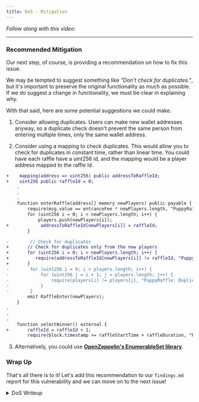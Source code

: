 ```yaml
---
title: DoS - Mitigation
---
```


_Follow along with this video:_

---

### Recommended Mitigation

Our next step, of course, is providing a recommendation on how to fix this issue.

We may be tempted to suggest something like _"Don't check for duplicates."_, but it's important to preserve the original functionality as much as possible. If we do suggest a change in functionality, we must be clear in explaining why.

With that said, here are some potential suggestions we could make.

1. Consider allowing duplicates. Users can make new wallet addresses anyway, so a duplicate check doesn't prevent the same person from entering multiple times, only the same wallet address.

2. Consider using a mapping to check duplicates. This would allow you to check for duplicates in constant time, rather than linear time. You could have each raffle have a uint256 id, and the mapping would be a player address mapped to the raffle Id.

```diff
+    mapping(address => uint256) public addressToRaffleId;
+    uint256 public raffleId = 0;
    .
    .
    .
    function enterRaffle(address[] memory newPlayers) public payable {
        require(msg.value == entranceFee * newPlayers.length, "PuppyRaffle: Must send enough to enter raffle");
        for (uint256 i = 0; i < newPlayers.length; i++) {
            players.push(newPlayers[i]);
+            addressToRaffleId[newPlayers[i]] = raffleId;
        }

-        // Check for duplicates
+       // Check for duplicates only from the new players
+       for (uint256 i = 0; i < newPlayers.length; i++) {
+          require(addressToRaffleId[newPlayers[i]] != raffleId, "PuppyRaffle: Duplicate player");
+       }
-        for (uint256 i = 0; i < players.length; i++) {
-            for (uint256 j = i + 1; j < players.length; j++) {
-                require(players[i] != players[j], "PuppyRaffle: Duplicate player");
-            }
-        }
        emit RaffleEnter(newPlayers);
    }
.
.
.
    function selectWinner() external {
+       raffleId = raffleId + 1;
        require(block.timestamp >= raffleStartTime + raffleDuration, "PuppyRaffle: Raffle not over");
```

3. Alternatively, you could use [**OpenZeppelin's EnumerableSet library**](https://docs.openzeppelin.com/contracts/5.x/api/utils#EnumerableSet).

### Wrap Up

That's all there is to it! Let's add this recommendation to our `findings.md` report for this vulnerability and we can move on to the next issue!

<details>
<Summary>DoS Writeup</summary>

### [M-#] Looping through players array to check for duplicates in `PuppyRaffle::enterRaffle` is a potential denial of service (DoS) attack, incrementing gas costs for future entrants

**Description:** The `PuppyRaffle::enterRaffle` function loops through the `players` array to check for duplicates. However, the longer the `PuppyRaffle:players` array is, the more checks a new player will have to make. This means the gas costs for players who enter right when the raffle starts will be dramatically lower than those who enter later. Every additional address in the `players` array is an additional check the loop will have to make.

```javascript
// @audit Dos Attack
@> for(uint256 i = 0; i < players.length -1; i++){
    for(uint256 j = i+1; j< players.length; j++){
    require(players[i] != players[j],"PuppyRaffle: Duplicate Player");
  }
}
```

**Impact:** The gas consts for raffle entrants will greatly increase as more players enter the raffle, discouraging later users from entering and causing a rush at the start of a raffle to be one of the first entrants in queue.

An attacker might make the `PuppyRaffle:entrants` array so big that no one else enters, guaranteeing themselves the win.

**Proof of Concept:**

If we have 2 sets of 100 players enter, the gas costs will be as such:

- 1st 100 players: ~6252048 gas
- 2nd 100 players: ~18068138 gas

This is more than 3x more expensive for the second 100 players.

<details>
<summary>Proof of Code</summary>

```js
function testDenialOfService() public {
      // Foundry lets us set a gas price
      vm.txGasPrice(1);

      // Creates 100 addresses
      uint256 playersNum = 100;
      address[] memory players = new address[](playersNum);
      for (uint256 i = 0; i < players.length; i++) {
          players[i] = address(i);
      }

      // Gas calculations for first 100 players
      uint256 gasStart = gasleft();
      puppyRaffle.enterRaffle{value: entranceFee * players.length}(players);
      uint256 gasEnd = gasleft();
      uint256 gasUsedFirst = (gasStart - gasEnd) * tx.gasprice;
      console.log("Gas cost of the first 100 players: ", gasUsedFirst);

      // Creates another array of 100 players
      address[] memory playersTwo = new address[](playersNum);
      for (uint256 i = 0; i < playersTwo.length; i++) {
          playersTwo[i] = address(i + playersNum);
      }

      // Gas calculations for second 100 players
      uint256 gasStartTwo = gasleft();
      puppyRaffle.enterRaffle{value: entranceFee * players.length}(playersTwo);
      uint256 gasEndTwo = gasleft();
      uint256 gasUsedSecond = (gasStartTwo - gasEndTwo) * tx.gasprice;
      console.log("Gas cost of the second 100 players: ", gasUsedSecond);

      assert(gasUsedSecond > gasUsedFirst);
  }
```

</details>
:br

**Recommended Mitigations:** There are a few recommended mitigations.

1. Consider allowing duplicates. Users can make new wallet addresses anyways, so a duplicate check doesn't prevent the same person from entering multiple times, only the same wallet address.
2. Consider using a mapping to check duplicates. This would allow you to check for duplicates in constant time, rather than linear time. You could have each raffle have a uint256 id, and the mapping would be a player address mapped to the raffle Id.

```diff
+    mapping(address => uint256) public addressToRaffleId;
+    uint256 public raffleId = 0;
    .
    .
    .
    function enterRaffle(address[] memory newPlayers) public payable {
        require(msg.value == entranceFee * newPlayers.length, "PuppyRaffle: Must send enough to enter raffle");
        for (uint256 i = 0; i < newPlayers.length; i++) {
            players.push(newPlayers[i]);
+            addressToRaffleId[newPlayers[i]] = raffleId;
        }

-        // Check for duplicates
+       // Check for duplicates only from the new players
+       for (uint256 i = 0; i < newPlayers.length; i++) {
+          require(addressToRaffleId[newPlayers[i]] != raffleId, "PuppyRaffle: Duplicate player");
+       }
-        for (uint256 i = 0; i < players.length; i++) {
-            for (uint256 j = i + 1; j < players.length; j++) {
-                require(players[i] != players[j], "PuppyRaffle: Duplicate player");
-            }
-        }
        emit RaffleEnter(newPlayers);
    }
.
.
.
    function selectWinner() external {
+       raffleId = raffleId + 1;
        require(block.timestamp >= raffleStartTime + raffleDuration, "PuppyRaffle: Raffle not over");
```

3. Alternatively, you could use [**OpenZeppelin's EnumerableSet library**](https://docs.openzeppelin.com/contracts/5.x/api/utils#EnumerableSet).

</details>
